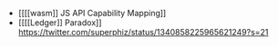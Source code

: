 - [[[[wasm]] JS API Capability Mapping]]
- [[[[Ledger]] Paradox]] https://twitter.com/superphiz/status/1340858225965621249?s=21
